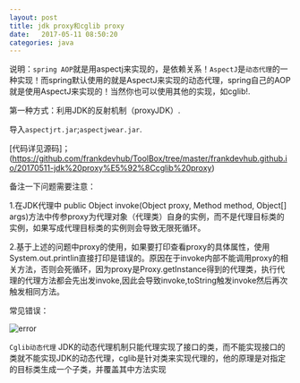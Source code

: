 ```yaml
---
layout: post
title: jdk proxy和cglib proxy
date:   2017-05-11 08:50:20
categories: java
---
```


说明：`spring AOP`就是用aspectj来实现的，是依赖关系！`AspectJ`是`动态代理`的一种实现！而spring默认使用的就是AspectJ来实现的动态代理，spring自己的AOP就是使用AspectJ来实现的！当然你也可以使用其他的实现，如cglib!.

第一种方式：利用JDK的反射机制（proxyJDK）.

导入`aspectjrt.jar`;`aspectjwear.jar`.



[代码详见源码]；(https://github.com/frankdevhub/ToolBox/tree/master/frankdevhub.github.io/20170511-jdk%20proxy%E5%92%8Ccglib%20proxy)

备注一下问题需要注意：

1.在JDK代理中 public Object invoke(Object proxy, Method method, Object[] args)方法中传参proxy为代理对象（代理类）自身的实例，而不是代理目标类的实例，如果写成代理目标类的实例则会导致无限死循环。

2.基于上述的问题中proxy的使用，如果要打印查看proxy的具体属性，使用System.out.printlin直接打印是错误的。原因在于invoke内部不能调用proxy的相关方法，否则会死循环，因为proxy是Proxy.getInstance得到的代理类，执行代理的代理方法都会先出发invoke,因此会导致invoke,toString触发invoke然后再次触发相同方法。


常见错误：

![error](https://cloud.githubusercontent.com/assets/22045217/26286119/c5bf5410-3e8f-11e7-9671-469b882ff074.PNG)



`Cglib动态代理` 
JDK的动态代理机制只能代理实现了接口的类，而不能实现接口的类就不能实现JDK的动态代理，cglib是针对类来实现代理的，他的原理是对指定的目标类生成一个子类，并覆盖其中方法实现